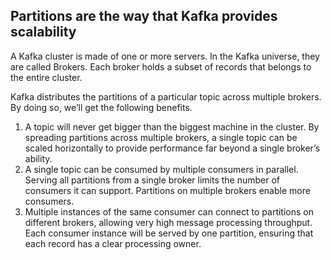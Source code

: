 ## Partitions are the way that Kafka provides scalability

A Kafka cluster is made of one or more servers. In the Kafka universe, they are called Brokers. Each broker holds a subset of records that belongs to the entire cluster.

Kafka distributes the partitions of a particular topic across multiple brokers. By doing so, we’ll get the following benefits.

1. A topic will never get bigger than the biggest machine in the cluster. By spreading partitions across multiple brokers, a single topic can be scaled horizontally to provide performance far beyond a single broker’s ability.
2. A single topic can be consumed by multiple consumers in parallel. Serving all partitions from a single broker limits the number of consumers it can support. Partitions on multiple brokers enable more consumers.
3. Multiple instances of the same consumer can connect to partitions on different brokers, allowing very high message processing throughput. Each consumer instance will be served by one partition, ensuring that each record has a clear processing owner.
  
